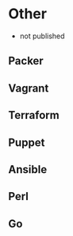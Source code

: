 # Other

* not published
&nbsp;

## Packer

## Vagrant

## Terraform

## Puppet 

## Ansible

## Perl

## Go





